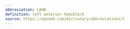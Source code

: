```yaml
---
abbreviation: LAHB
definition: left anterior hemiblock
source: https://openmd.com/dictionary/abbreviations/l
---
```

